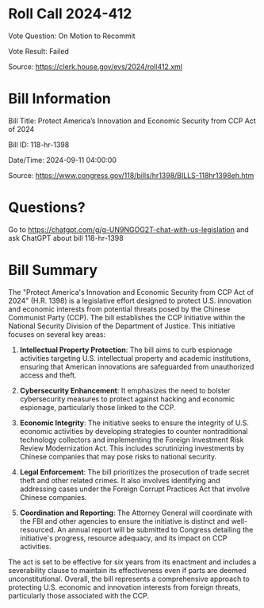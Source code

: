 # Roll Call 2024-412

Vote Question: On Motion to Recommit

Vote Result: Failed

Source: https://clerk.house.gov/evs/2024/roll412.xml

# Bill Information

Bill Title: Protect America’s Innovation and Economic Security from CCP Act of 2024

Bill ID: 118-hr-1398

Date/Time: 2024-09-11 04:00:00

Source: https://www.congress.gov/118/bills/hr1398/BILLS-118hr1398eh.htm

# Questions?

Go to https://chatgpt.com/g/g-UN9NGOG2T-chat-with-us-legislation and ask ChatGPT about bill 118-hr-1398

# Bill Summary
The "Protect America's Innovation and Economic Security from CCP Act of 2024" (H.R. 1398) is a legislative effort designed to protect U.S. innovation and economic interests from potential threats posed by the Chinese Communist Party (CCP). The bill establishes the CCP Initiative within the National Security Division of the Department of Justice. This initiative focuses on several key areas:

1. **Intellectual Property Protection**: The bill aims to curb espionage activities targeting U.S. intellectual property and academic institutions, ensuring that American innovations are safeguarded from unauthorized access and theft.

2. **Cybersecurity Enhancement**: It emphasizes the need to bolster cybersecurity measures to protect against hacking and economic espionage, particularly those linked to the CCP.

3. **Economic Integrity**: The initiative seeks to ensure the integrity of U.S. economic activities by developing strategies to counter nontraditional technology collectors and implementing the Foreign Investment Risk Review Modernization Act. This includes scrutinizing investments by Chinese companies that may pose risks to national security.

4. **Legal Enforcement**: The bill prioritizes the prosecution of trade secret theft and other related crimes. It also involves identifying and addressing cases under the Foreign Corrupt Practices Act that involve Chinese companies.

5. **Coordination and Reporting**: The Attorney General will coordinate with the FBI and other agencies to ensure the initiative is distinct and well-resourced. An annual report will be submitted to Congress detailing the initiative's progress, resource adequacy, and its impact on CCP activities.

The act is set to be effective for six years from its enactment and includes a severability clause to maintain its effectiveness even if parts are deemed unconstitutional. Overall, the bill represents a comprehensive approach to protecting U.S. economic and innovation interests from foreign threats, particularly those associated with the CCP.
